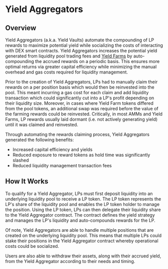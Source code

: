 # Yield Aggregators

## Overview

Yield Aggregators (a.k.a. Yield Vaults) automate the compounding of LP rewards to maximize potential yield while socializing the costs of interacting with DEX smart contracts. Yield Aggregators increases the potential yield generated from liquidity pool trading fees and [Yield Farms](yield-farming.md) by auto-compounding the accrued rewards on a periodic basis. This ensures more optimal returns via greater capital efficiency while minimizing the manual overhead and gas costs required for liquidity management.

Prior to the creation of Yield Aggregators, LPs had to manually claim their rewards on a per position basis which would then be reinvested into the pool. This meant incurring a gas cost for each claim and add liquidity transaction which could significantly cut into a LP's profit depending on their liquidity size. Moreover, in cases where Yield Farm tokens differed from the pool tokens, an additional swap was required before the value of the farming rewards could be reinvested. Critically, in most AMMs and Yield Farms, LP rewards usually laid dormant (i.e. not actively generating yield) until it was claimed and reinvested.

Through automating the rewards claiming process, Yield Aggregators generated the following benefits:

* Increased capital efficiency and yields
* Reduced exposure to reward tokens as hold time was significantly slashed
* Reduced liquidity management transaction fees

## How It Works

To qualify for a Yield Aggregator, LPs must first deposit liquidity into an underlying liquidity pool to receive a LP token. The LP token represents the LP's share of the liquidity pool and enables the LP token holder to manage the position. Using the LP token, LPs can then delegate their liquidity share to the Yield Aggregator contract. The contract defines the yield strategy and manages the LP's liquidity and auto-compounds rewards for the LP.

Of note, Yield Aggregators are able to handle multiple positions that are created on the underlying liquidity pool. This means that multiple LPs could stake their positions in the Yield Aggregator contract whereby operational costs could be socialized.

Users are also able to withdraw their assets, along with their accrued yield, from the Yield Aggregator according to their needs and timing.
